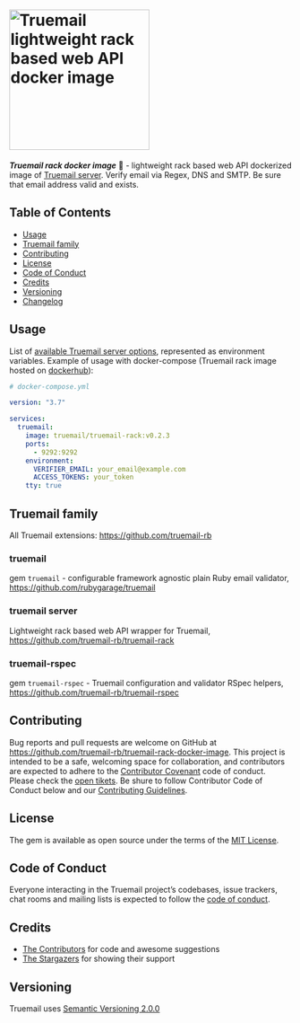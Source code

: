 # <img src='https://repository-images.githubusercontent.com/243022570/c3ae4600-57ef-11ea-9cb1-73cb7b0d580c' height='250' alt='Truemail lightweight rack based web API docker image' />

***Truemail rack docker image*** :whale: - lightweight rack based web API dockerized image of [Truemail server](https://github.com/truemail-rb/truemail-rack). Verify email via Regex, DNS and SMTP. Be sure that email address valid and exists.

## Table of Contents

- [Usage](#usage)
- [Truemail family](#truemail-family)
- [Contributing](#contributing)
- [License](#license)
- [Code of Conduct](#code-of-conduct)
- [Credits](#credits)
- [Versioning](#versioning)
- [Changelog](CHANGELOG.md)

## Usage

List of [available Truemail server options](https://github.com/truemail-rb/truemail-rack/blob/master/README.md#usage), represented as environment variables. Example of usage with docker-compose (Truemail rack image hosted on [dockerhub](https://hub.docker.com/r/truemail/truemail-rack)):

```yml
# docker-compose.yml

version: "3.7"

services:
  truemail:
    image: truemail/truemail-rack:v0.2.3
    ports:
      - 9292:9292
    environment:
      VERIFIER_EMAIL: your_email@example.com
      ACCESS_TOKENS: your_token
    tty: true
```

## Truemail family

All Truemail extensions: https://github.com/truemail-rb

### truemail

gem `truemail` - configurable framework agnostic plain Ruby email validator, https://github.com/rubygarage/truemail

### truemail server

Lightweight rack based web API wrapper for Truemail, https://github.com/truemail-rb/truemail-rack

### truemail-rspec

gem `truemail-rspec` - Truemail configuration and validator RSpec helpers, https://github.com/truemail-rb/truemail-rspec

## Contributing

Bug reports and pull requests are welcome on GitHub at https://github.com/truemail-rb/truemail-rack-docker-image. This project is intended to be a safe, welcoming space for collaboration, and contributors are expected to adhere to the [Contributor Covenant](http://contributor-covenant.org) code of conduct. Please check the [open tikets](https://github.com/truemail-rb/truemail-rack-docker-image/issues). Be shure to follow Contributor Code of Conduct below and our [Contributing Guidelines](CONTRIBUTING.md).

## License

The gem is available as open source under the terms of the [MIT License](https://opensource.org/licenses/MIT).

## Code of Conduct

Everyone interacting in the Truemail project’s codebases, issue trackers, chat rooms and mailing lists is expected to follow the [code of conduct](CODE_OF_CONDUCT.md).

## Credits

- [The Contributors](https://github.com/truemail-rb/truemail-rack-docker-image/graphs/contributors) for code and awesome suggestions
- [The Stargazers](https://github.com/truemail-rb/truemail-rack-docker-image/stargazers) for showing their support

## Versioning

Truemail uses [Semantic Versioning 2.0.0](https://semver.org)
